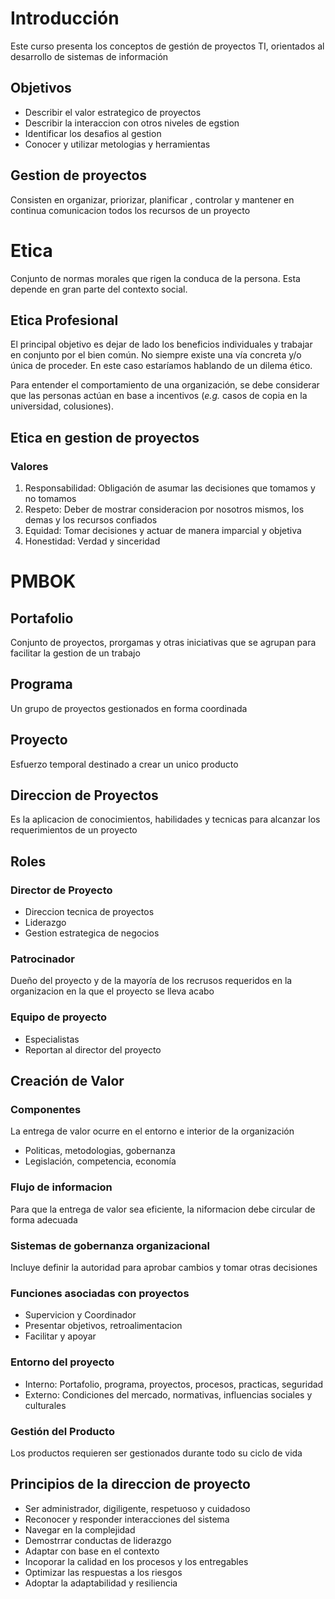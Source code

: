 # Introducción
Este curso presenta los conceptos de gestión de proyectos TI, orientados al desarrollo de sistemas de información

## Objetivos
- Describir el valor estrategico de proyectos
- Describir la interaccion con otros niveles de egstion
- Identificar los desafios al gestion
- Conocer y utilizar metologias y herramientas

## Gestion de proyectos
Consisten en organizar, priorizar, planificar , controlar y mantener en continua comunicacion todos los recursos de un proyecto

# Etica
Conjunto de normas morales que rigen la conduca de la persona. Esta depende en gran parte del contexto social.
## Etica Profesional
El principal objetivo es dejar de lado los beneficios individuales y trabajar en conjunto por el bien común. No siempre existe una vía concreta y/o única de proceder. En este caso estaríamos hablando de un dilema ético.

Para entender el comportamiento de una organización, se debe considerar que las personas actúan en base a incentivos (*e.g.* casos de copia en la universidad, colusiones).

## Etica en gestion de proyectos
### Valores
1. Responsabilidad: Obligación de asumar las decisiones que tomamos y no tomamos
2. Respeto: Deber de mostrar consideracion por nosotros mismos, los demas y los recursos confiados
3. Equidad: Tomar decisiones y actuar de manera imparcial y objetiva
4. Honestidad: Verdad y sinceridad

# PMBOK
## Portafolio
Conjunto de proyectos, prorgamas y otras iniciativas que se agrupan para facilitar la gestion de un trabajo

## Programa
Un grupo de proyectos gestionados en forma coordinada

## Proyecto
Esfuerzo temporal destinado a crear un unico producto

## Direccion de Proyectos
Es la aplicacion de conocimientos, habilidades y tecnicas para alcanzar los requerimientos de un proyecto

## Roles
### Director de Proyecto
- Direccion tecnica de proyectos
- Liderazgo
- Gestion estrategica de negocios

### Patrocinador
Dueño del proyecto y de la mayoría de los recrusos requeridos en la organizacion en la que el proyecto se lleva acabo

### Equipo de proyecto
- Especialistas
- Reportan al director del proyecto

## Creación de Valor
### Componentes
La entrega de valor ocurre en el entorno e interior de la organización

- Politicas, metodologias, gobernanza
- Legislación, competencia, economía

### Flujo de informacion
Para que la entrega de valor sea eficiente, la niformacion debe circular de forma adecuada

### Sistemas de gobernanza organizacional
Incluye definir la autoridad para aprobar cambios y tomar otras decisiones

### Funciones asociadas con proyectos
- Supervicion y Coordinador
- Presentar objetivos, retroalimentacion
- Facilitar y apoyar

### Entorno del proyecto
- Interno: Portafolio, programa, proyectos, procesos, practicas, seguridad
- Externo: Condiciones del mercado, normativas, influencias sociales y culturales

### Gestión del Producto
Los productos requieren ser gestionados durante todo su ciclo de vida

## Principios de la direccion de proyecto
- Ser administrador, digiligente, respetuoso y cuidadoso
- Reconocer y responder interacciones del sistema
- Navegar en la complejidad
- Demostrrar conductas de liderazgo
- Adaptar con base en el contexto
- Incoporar la calidad en los procesos y los entregables
- Optimizar las respuestas a los riesgos
- Adoptar la adaptabilidad y resiliencia


